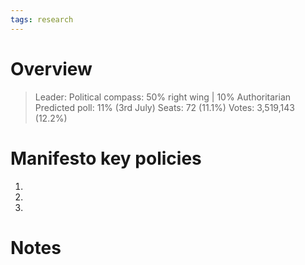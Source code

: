 ```yaml
---
tags: research
---
```

# Overview

> Leader: 
> Political compass: 50% right wing | 10% Authoritarian
> Predicted poll: 11% (3rd July)
> Seats: 72 (11.1%)
> Votes: 3,519,143 (12.2%)

# Manifesto key policies

1. 
2. 
3. 

# Notes

